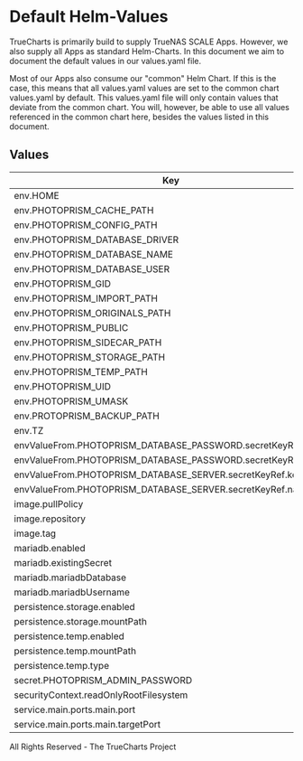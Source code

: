 # Default Helm-Values

TrueCharts is primarily build to supply TrueNAS SCALE Apps.
However, we also supply all Apps as standard Helm-Charts. In this document we aim to document the default values in our values.yaml file.

Most of our Apps also consume our "common" Helm Chart.
If this is the case, this means that all values.yaml values are set to the common chart values.yaml by default. This values.yaml file will only contain values that deviate from the common chart.
You will, however, be able to use all values referenced in the common chart here, besides the values listed in this document.

## Values

| Key | Type | Default | Description |
|-----|------|---------|-------------|
| env.HOME | string | `"/photoprism"` |  |
| env.PHOTOPRISM_CACHE_PATH | string | `"/assets/cache"` |  |
| env.PHOTOPRISM_CONFIG_PATH | string | `"/assets/config"` |  |
| env.PHOTOPRISM_DATABASE_DRIVER | string | `"mysql"` |  |
| env.PHOTOPRISM_DATABASE_NAME | string | `"photoprism"` |  |
| env.PHOTOPRISM_DATABASE_USER | string | `"photoprism"` |  |
| env.PHOTOPRISM_GID | string | `"{{ .Values.podSecurityContext.runAsGroup }}"` |  |
| env.PHOTOPRISM_IMPORT_PATH | string | `"/photoprism/import"` |  |
| env.PHOTOPRISM_ORIGINALS_PATH | string | `"/photoprism/originals"` |  |
| env.PHOTOPRISM_PUBLIC | bool | `false` |  |
| env.PHOTOPRISM_SIDECAR_PATH | string | `"/assets/sidecar"` |  |
| env.PHOTOPRISM_STORAGE_PATH | string | `"/assets/storage"` |  |
| env.PHOTOPRISM_TEMP_PATH | string | `"/photoprism/temp"` |  |
| env.PHOTOPRISM_UID | string | `"{{ .Values.podSecurityContext.runAsUser }}"` |  |
| env.PHOTOPRISM_UMASK | string | `"{{ .Values.env.UMASK }}"` |  |
| env.PROTOPRISM_BACKUP_PATH | string | `"/assets/backup"` |  |
| env.TZ | string | `"UTC"` |  |
| envValueFrom.PHOTOPRISM_DATABASE_PASSWORD.secretKeyRef.key | string | `"mariadb-password"` |  |
| envValueFrom.PHOTOPRISM_DATABASE_PASSWORD.secretKeyRef.name | string | `"mariadbcreds"` |  |
| envValueFrom.PHOTOPRISM_DATABASE_SERVER.secretKeyRef.key | string | `"plainporthost"` |  |
| envValueFrom.PHOTOPRISM_DATABASE_SERVER.secretKeyRef.name | string | `"mariadbcreds"` |  |
| image.pullPolicy | string | `"IfNotPresent"` |  |
| image.repository | string | `"tccr.io/truecharts/photoprism"` |  |
| image.tag | string | `"v20220107@sha256:a6bfc44e4358341bd0e359d48805ff3b099e4ea3a4735ea843db0a766b06e4fe"` |  |
| mariadb.enabled | bool | `true` |  |
| mariadb.existingSecret | string | `"mariadbcreds"` |  |
| mariadb.mariadbDatabase | string | `"photoprism"` |  |
| mariadb.mariadbUsername | string | `"photoprism"` |  |
| persistence.storage.enabled | bool | `true` |  |
| persistence.storage.mountPath | string | `"/assets"` |  |
| persistence.temp.enabled | bool | `true` |  |
| persistence.temp.mountPath | string | `"/photoprism/temp"` |  |
| persistence.temp.type | string | `"emptyDir"` |  |
| secret.PHOTOPRISM_ADMIN_PASSWORD | string | `"please-change"` |  |
| securityContext.readOnlyRootFilesystem | bool | `false` |  |
| service.main.ports.main.port | int | `2342` |  |
| service.main.ports.main.targetPort | int | `2342` |  |

All Rights Reserved - The TrueCharts Project

